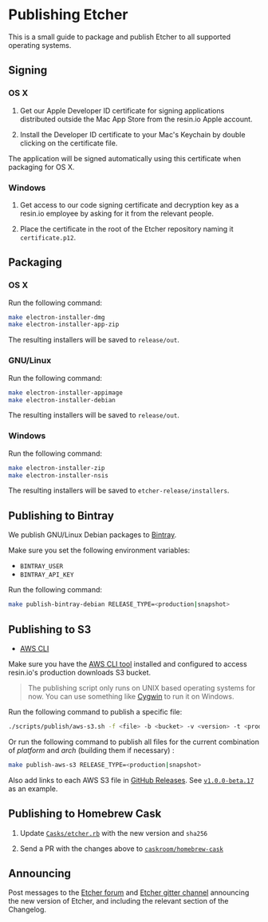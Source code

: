 Publishing Etcher
=================

This is a small guide to package and publish Etcher to all supported operating
systems.

Signing
-------

### OS X

1. Get our Apple Developer ID certificate for signing applications distributed
outside the Mac App Store from the resin.io Apple account.

2. Install the Developer ID certificate to your Mac's Keychain by double
clicking on the certificate file.

The application will be signed automatically using this certificate when
packaging for OS X.

### Windows

1. Get access to our code signing certificate and decryption key as a resin.io
employee by asking for it from the relevant people.

2. Place the certificate in the root of the Etcher repository naming it
`certificate.p12`.

Packaging
---------


### OS X

Run the following command:

```sh
make electron-installer-dmg
make electron-installer-app-zip
```

The resulting installers will be saved to `release/out`.

### GNU/Linux

Run the following command:

```sh
make electron-installer-appimage
make electron-installer-debian
```

The resulting installers will be saved to `release/out`.

### Windows

Run the following command:

```sh
make electron-installer-zip
make electron-installer-nsis
```

The resulting installers will be saved to `etcher-release/installers`.

Publishing to Bintray
---------------------

We publish GNU/Linux Debian packages to [Bintray][bintray].

Make sure you set the following environment variables:

- `BINTRAY_USER`
- `BINTRAY_API_KEY`

Run the following command:

```sh
make publish-bintray-debian RELEASE_TYPE=<production|snapshot>
```

Publishing to S3
----------------

- [AWS CLI][aws-cli]

Make sure you have the [AWS CLI tool][aws-cli] installed and configured to
access resin.io's production downloads S3 bucket.

> The publishing script only runs on UNIX based operating systems for now. You
> can use something like [Cygwin][cygwin] to run it on Windows.

Run the following command to publish a specific file:

```sh
./scripts/publish/aws-s3.sh -f <file> -b <bucket> -v <version> -t <production|snapshot>
```

Or run the following command to publish all files for the current combination
of _platform_ and _arch_ (building them if necessary) :

```sh
make publish-aws-s3 RELEASE_TYPE=<production|snapshot>
```

Also add links to each AWS S3 file in [GitHub Releases][github-releases]. See
[`v1.0.0-beta.17`](https://github.com/resin-io/etcher/releases/tag/v1.0.0-beta.17)
as an example.

Publishing to Homebrew Cask
---------------------------

1. Update [`Casks/etcher.rb`][etcher-cask-file] with the new version and
   `sha256`

2. Send a PR with the changes above to
   [`caskroom/homebrew-cask`][homebrew-cask]

Announcing
----------

Post messages to the [Etcher forum][resin-forum-etcher] and
[Etcher gitter channel][gitter-etcher] announcing the new version
of Etcher, and including the relevant section of the Changelog.

[aws-cli]: https://aws.amazon.com/cli
[cygwin]: https://cygwin.com
[bintray]: https://bintray.com
[etcher-cask-file]: https://github.com/caskroom/homebrew-cask/blob/master/Casks/etcher.rb
[homebrew-cask]: https://github.com/caskroom/homebrew-cask
[resin-forum-etcher]: https://talk.resin.io/c/etcher/annoucements
[gitter-etcher]: https://gitter.im/resin-io/etcher
[github-releases]: https://github.com/resin-io/etcher/releases
